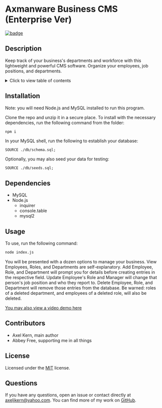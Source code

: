 # Axmanware Business CMS (Enterprise Ver)

[![badge](https://img.shields.io/github/license/Axeljk/uw_m12_employee)](https://www.github.com/Axeljk/uw_m12_employee/blob/main/license)

## Description
Keep track of your business's departments and workforce with this lightweight and powerful CMS software. Organize your employees, job positions, and departments.

<details>
<summary>Click to view table of contents</summary>

## Table of Contents
* [Installation](#installation)
* [Dependencies](#dependencies)
* [Usage](#usage)
* [Contributors](#contributors)
* [License](#license)
* [Questions](#questions)
</details>

## Installation
Note: you will need Node.js and MySQL installed to run this program.

Clone the repo and unzip it in a secure place. To install with the necessary dependencies, run the following command from the folder:

 ```bash
npm i
```

In your MySQL shell, run the following to establish your database:

```MySQL
SOURCE ./db/schema.sql;
```

Optionally, you may also seed your data for testing:

```MySQL
SOURCE ./db/seeds.sql;
```

## Dependencies
- MySQL
- Node.js
	- inquirer
	- console.table
	- mysql2

## Usage
To use, run the following command:

```bash
node index.js
```

You will be presented with a dozen options to manage your business. View Employees, Roles, and Departments are self-explanatory. Add Employee, Role, and Department will prompt you for details before creating entries in the respective field. Update Employee's Role and Manager will change that person's job position and who they report to. Delete Employee, Role, and Department will remove those entries from the database. Be warned: roles of a deleted department, and employees of a deleted role, will also be deleted.

[You may also view a video demo here]()

## Contributors
- Axel Kern, main author
- Abbey Free, supporting me in all things

## License
Licensed under the [MIT](https://www.github.com/Axeljk/uw_m12_employee/blob/main/license) license.

## Questions
If you have any questions, open an issue or contact directly at [axeljkern@yahoo.com](mailto:axeljkern@yahoo.com). You can find more of my work on [GitHub](https://www.github.com/Axeljk).
